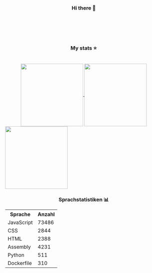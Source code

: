 <div style="display: inline_block", align="center">
    <h3>Hi there 👋</h3>
</div>

<p><br><br><br><br></p>

<div style="display: inline_block", align="center">
    <h3>My stats ⭐</h3>
    <br>
    <a href="#">
        <!--<img height="200px" align="center" src="https://github-readme-stats-lime-kappa.vercel.app/api?username=vitorabujamra&show_icons=true&theme=dark">-->
        <img height="200px" wigth="400px" align="center" src="https://github-readme-stats-lime-kappa.vercel.app/api?username=navpav2002&show_icons=true&theme=dark&count_private=true&include_all_commits=true">
    </a>
    <a href="#">
        <img height="200px" wigth="400px" align="center" src="https://github-readme-stats-lime-kappa.vercel.app/api/top-langs/?username=navpav2002&theme=dark&exclude_repo=github-readme-stats&hide=XSLT,Vue,Roff,Pascal,SCSS,Java,Scheme&langs_count=8&layout=compact">
    </a>
</div>

<!--languages-start-->
<a href="#">
        <img height="200px" wigth="400px" align="center" src="https://github-readme-stats-lime-kappa.vercel.app/api/top-langs/?username=navpav2002&theme=dark&exclude_repo=github-readme-stats&hide=XSLT,Vue,Roff,Pascal,SCSS,Java,Scheme&langs_count=8&layout=compact">
    </a>
<div style="display: inline_block", align="center">
    <h3>Sprachstatistiken 📊</h3>
    <table>
        <tr>
            <th>Sprache</th>
            <th>Anzahl</th>
        </tr>
        <tr>
            <td>JavaScript</td>
            <td>73486</td>
        </tr>
        <tr>
            <td>CSS</td>
            <td>2844</td>
        </tr>
        <tr>
            <td>HTML</td>
            <td>2388</td>
        </tr>
        <tr>
            <td>Assembly</td>
            <td>4231</td>
        </tr>
        <tr>
            <td>Python</td>
            <td>511</td>
        </tr>
        <tr>
            <td>Dockerfile</td>
            <td>310</td>
        </tr>
    </table>
</div>
<!--languages-end-->
